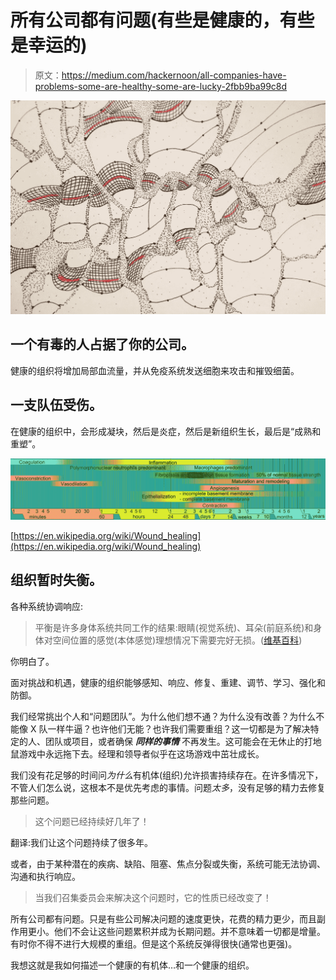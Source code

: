 # 所有公司都有问题(有些是健康的，有些是幸运的)

> 原文：<https://medium.com/hackernoon/all-companies-have-problems-some-are-healthy-some-are-lucky-2fbb9ba99c8d>

![](img/cadfd3cfec40a0b2b397b57b861a5fed.png)

## **一个有毒的人占据了你的公司**。

健康的组织将增加局部血流量，并从免疫系统发送细胞来攻击和摧毁细菌。

## **一支队伍受伤**。

在健康的组织中，会形成凝块，然后是炎症，然后是新组织生长，最后是“成熟和重塑”。

![](img/711a62183559f5a9f32493d70113d835.png)

[https://en.wikipedia.org/wiki/Wound_healing](https://en.wikipedia.org/wiki/Wound_healing)

## **组织暂时失衡**。

各种系统协调响应:

> 平衡是许多身体系统共同工作的结果:眼睛(视觉系统)、耳朵(前庭系统)和身体对空间位置的感觉(本体感觉)理想情况下需要完好无损。([维基百科](https://en.wikipedia.org/wiki/Sense_of_balance))

你明白了。

面对挑战和机遇，健康的组织能够感知、响应、修复、重建、调节、学习、强化和防御。

我们经常挑出个人和“问题团队”。为什么他们想不通？为什么没有改善？为什么不能像 X 队一样牛逼？也许他们无能？也许我们需要重组？这一切都是为了解决特定的人、团队或项目，或者确保 ***同样的事情*** 不再发生。这可能会在无休止的打地鼠游戏中永远拖下去。经理和领导者似乎在这场游戏中茁壮成长。

我们没有花足够的时间问*为什么*有机体(组织)允许损害持续存在。在许多情况下，不管人们怎么说，这根本不是优先考虑的事情。问题*太多*，没有足够的精力去修复那些问题。

> 这个问题已经持续好几年了！

翻译:我们让这个问题持续了很多年。

或者，由于某种潜在的疾病、缺陷、阻塞、焦点分裂或失衡，系统可能无法协调、沟通和执行响应。

> 当我们召集委员会来解决这个问题时，它的性质已经改变了！

所有公司都有问题。只是有些公司解决问题的速度更快，花费的精力更少，而且副作用更小。他们不会让这些问题累积并成为长期问题。并不意味着一切都是增量。有时你不得不进行大规模的重组。但是这个系统反弹得很快(通常也更强)。

我想这就是我如何描述一个健康的有机体…和一个健康的组织。